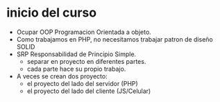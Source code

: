 # inicio del curso

* Ocupar OOP Programacion Orientada a objeto.
* Como trabajamos en PHP, no necesitamos trabajar patron de diseño SOLID
* SRP Responsabilidad de Principio Simple.
    * separar en proyecto en diferentes partes.
    * cada parte hace su propio trabajo.
* A veces se crean dos proyecto:
    * el proyecto del lado del servidor (PHP)
    * el proyecto del lado del cliente (JS/Celular)

   




